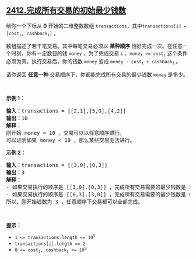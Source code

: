 ## [2412.完成所有交易的初始最少钱数](https://leetcode.cn/problems/minimum-money-required-before-transactions/)
<p>给你一个下标从 <strong>0</strong>&nbsp;开始的二维整数数组&nbsp;<code><font face="monospace">transactions</font></code>，其中<code>transactions[i] = [cost<sub>i</sub>, cashback<sub>i</sub>]</code>&nbsp;。</p>

<p>数组描述了若干笔交易。其中每笔交易必须以 <strong>某种顺序</strong> 恰好完成一次。在任意一个时刻，你有一定数目的钱&nbsp;<code>money</code>&nbsp;，为了完成交易&nbsp;<code>i</code>&nbsp;，<code>money &gt;= cost<sub>i</sub></code>&nbsp;这个条件必须为真。执行交易后，你的钱数&nbsp;<code>money</code> 变成&nbsp;<code>money - cost<sub>i</sub> + cashback<sub>i</sub></code><sub>&nbsp;</sub>。</p>

<p>请你返回 <strong>任意一种</strong> 交易顺序下，你都能完成所有交易的最少钱数<em>&nbsp;</em><code>money</code>&nbsp;是多少。</p>

<p>&nbsp;</p>

<p><strong>示例 1：</strong></p>

<pre>
<b>输入：</b>transactions = [[2,1],[5,0],[4,2]]
<b>输出：</b>10
<strong>解释：
</strong>刚开始 money = 10 ，交易可以以任意顺序进行。
可以证明如果 money &lt; 10 ，那么某些交易无法进行。
</pre>

<p><strong>示例 2：</strong></p>

<pre>
<strong>输入：</strong>transactions = [[3,0],[0,3]]
<b>输出：</b>3
<strong>解释：</strong>
- 如果交易执行的顺序是 [[3,0],[0,3]] ，完成所有交易需要的最少钱数是 3 。
- 如果交易执行的顺序是 [[0,3],[3,0]] ，完成所有交易需要的最少钱数是 0 。
所以，刚开始钱数为 3 ，任意顺序下交易都可以全部完成。
</pre>

<p>&nbsp;</p>

<p><strong>提示：</strong></p>

<ul>
	<li><code>1 &lt;= transactions.length &lt;= 10<sup>5</sup></code></li>
	<li><code>transactions[i].length == 2</code></li>
	<li><code>0 &lt;= cost<sub>i</sub>, cashback<sub>i</sub> &lt;= 10<sup>9</sup></code></li>
</ul>
